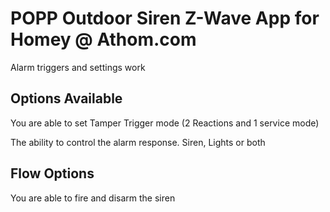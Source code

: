 # POPP Outdoor Siren Z-Wave App for Homey @ Athom.com

Alarm triggers and settings work

## Options Available

You are able to set Tamper Trigger mode (2 Reactions and 1 service mode)

The ability to control the alarm response. Siren, Lights or both

## Flow Options

You are able to fire and disarm the siren

